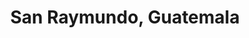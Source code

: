 ---
title: San Raymundo, Guatemala
url: /san-raymundo-guatemala/
latitude: 14.762
longitude: -90.597
---